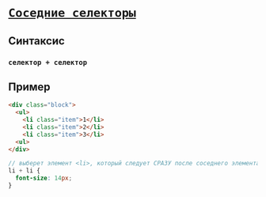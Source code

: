 # [`Соседние селекторы`](../index.md)

## Синтаксис

### `селектор + селектор`

## Пример

```html
<div class="block">
  <ul>
    <li class="item">1</li>
    <li class="item">2</li>
    <li class="item">3</li>
  <ul>
</div>
```

```scss
// выберет элемент <li>, который следует СРАЗУ после соседнего элемента <li>
li + li {
  font-size: 14px;
}
```
